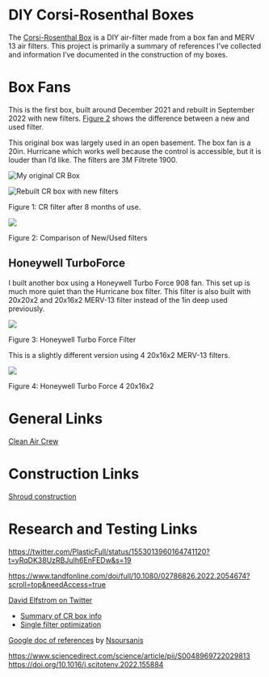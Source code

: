 # DIY Corsi-Rosenthal Boxes


The [Corsi-Rosenthal Box](https://cleanaircrew.org/box-fan-filters/) is
a DIY air-filter made from a box fan and MERV 13 air filters. This
project is primarily a summary of references I’ve collected and
information I’ve documented in the construction of my boxes.

# Box Fans

This is the first box, built around December 2021 and rebuilt in
September 2022 with new filters.
<a href="#fig-new-used-compare" class="quarto-xref">Figure 2</a> shows
the difference between a new and used filter.

This original box was largely used in an open basement. The box fan is a
20in. Hurricane which works well because the control is accessible, but
it is louder than I’d like. The filters are 3M Filtrete 1900.

<div id="fig-used-cr-box">

![My original CR Box](img/Original_Box_used_crop.jpg)

![Rebuilt CR box with new filters](img/cr_box_new_crop.jpg)

Figure 1: CR filter after 8 months of use.

</div>

<div id="fig-new-used-compare">

![](img/new_used_filter_compare.jpg)

Figure 2: Comparison of New/Used filters

</div>

## Honeywell TurboForce

I built another box using a Honeywell Turbo Force 908 fan. This set up
is much more quiet than the Hurricane box filter. This filter is also
built with 20x20x2 and 20x16x2 MERV-13 filter instead of the 1in deep
used previously.

<div id="fig-honeywell">

![](img/cr_box_new_honeywell_crop.jpg)

Figure 3: Honeywell Turbo Force Filter

</div>

This is a slightly different version using 4 20x16x2 MERV-13 filters.

<div id="fig-honeywell2">

![](img/cr_box_honeywell_4x16x20x2.jpg)

Figure 4: Honeywell Turbo Force 4 20x16x2

</div>

# General Links

[Clean Air Crew](https://cleanaircrew.org/box-fan-filters/)

# Construction Links

[Shroud
construction](https://www.texairfilters.com/how-to-improve-the-efficiency-of-the-box-fan-and-merv-13-filter-air-cleaner/)

# Research and Testing Links

https://twitter.com/PlasticFull/status/1553013960164741120?t=yRqDK38UzRBJuIh6EnFEDw&s=19

https://www.tandfonline.com/doi/full/10.1080/02786826.2022.2054674?scroll=top&needAccess=true

[David Elfstrom on Twitter](https://twitter.com/DavidElfstrom)

- [Summary of CR box
  info](https://twitter.com/i/events/1404235721955811334)
- [Single filter
  optimization](https://twitter.com/davidelfstrom/status/1429624925548171265)

[Google doc of
references](https://docs.google.com/document/d/1RtNl0xYykWiAvYTw280keD50XkFzOIK_W4BNS9tln7c/edit)
by [Nsoursanis](https://twitter.com/Nsousanis)

https://www.sciencedirect.com/science/article/pii/S0048969722029813
https://doi.org/10.1016/j.scitotenv.2022.155884
